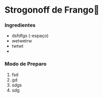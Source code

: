 # Strogonoff de Frango:chicken: 

### Ingredientes

- dsfdfgs  (-espaço)
- wetwetrw
- twtwt
- 

### Modo de Preparo

1. fsd
2. gd
3. sdgs
4. sdg





